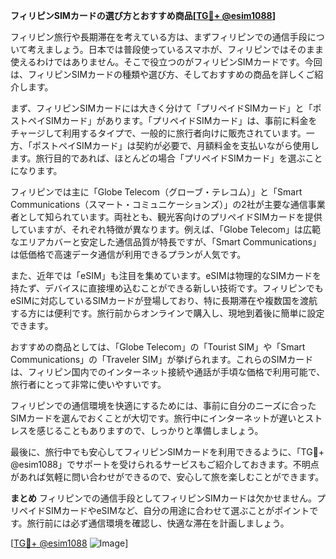 **フィリピンSIMカードの選び方とおすすめ商品[[TG💪+ @esim1088](https://t.me/s/esim1088)]**

フィリピン旅行や長期滞在を考えている方は、まずフィリピンでの通信手段について考えましょう。日本では普段使っているスマホが、フィリピンではそのまま使えるわけではありません。そこで役立つのがフィリピンSIMカードです。今回は、フィリピンSIMカードの種類や選び方、そしておすすめの商品を詳しくご紹介します。

まず、フィリピンSIMカードには大きく分けて「プリペイドSIMカード」と「ポストペイSIMカード」があります。「プリペイドSIMカード」は、事前に料金をチャージして利用するタイプで、一般的に旅行者向けに販売されています。一方、「ポストペイSIMカード」は契約が必要で、月額料金を支払いながら使用します。旅行目的であれば、ほとんどの場合「プリペイドSIMカード」を選ぶことになります。

フィリピンでは主に「Globe Telecom（グローブ・テレコム）」と「Smart Communications（スマート・コミュニケーションズ）」の2社が主要な通信事業者として知られています。両社とも、観光客向けのプリペイドSIMカードを提供していますが、それぞれ特徴が異なります。例えば、「Globe Telecom」は広範なエリアカバーと安定した通信品質が特長ですが、「Smart Communications」は低価格で高速データ通信が利用できるプランが人気です。

また、近年では「eSIM」も注目を集めています。eSIMは物理的なSIMカードを持たず、デバイスに直接埋め込むことができる新しい技術です。フィリピンでもeSIMに対応しているSIMカードが登場しており、特に長期滞在や複数国を渡航する方には便利です。旅行前からオンラインで購入し、現地到着後に簡単に設定できます。

おすすめの商品としては、「Globe Telecom」の「Tourist SIM」や「Smart Communications」の「Traveler SIM」が挙げられます。これらのSIMカードは、フィリピン国内でのインターネット接続や通話が手頃な価格で利用可能で、旅行者にとって非常に使いやすいです。

フィリピンでの通信環境を快適にするためには、事前に自分のニーズに合ったSIMカードを選んでおくことが大切です。旅行中にインターネットが遅いとストレスを感じることもありますので、しっかりと準備しましょう。

最後に、旅行中でも安心してフィリピンSIMカードを利用できるように、「TG💪+ @esim1088」でサポートを受けられるサービスもご紹介しておきます。不明点があれば気軽に問い合わせができるので、安心して旅を楽しむことができます。

**まとめ**
フィリピンでの通信手段としてフィリピンSIMカードは欠かせません。プリペイドSIMカードやeSIMなど、自分の用途に合わせて選ぶことがポイントです。旅行前には必ず通信環境を確認し、快適な滞在を計画しましょう。

[[TG💪+ @esim1088](https://t.me/s/esim1088) ![Image](https://i.postimg.cc/Y0z9fWf4/image.png)]